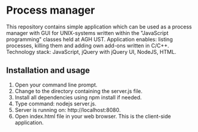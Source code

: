 ﻿# Process manager
This repository contains simple application which can be used as a process manager with GUI for UNIX-systems written within the "JavaScript programming" classes held at AGH UST. Application enables: listing processes, killing them and adding own add-ons written in C/C++. Technology stack: JavaScript, jQuery with jQuery UI, NodeJS, HTML.

## Installation and usage
1. Open your command line prompt.  
2. Change to the directory containing the server.js file.  
3. Install all dependencies using npm install if needed.  
4. Type command: nodejs server.js.  
5. Server is running on: http://localhost:8080.  
6. Open index.html file in your web browser. This is the client-side application.  

